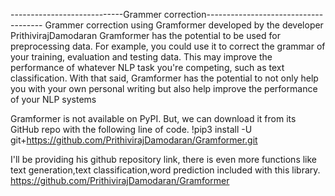 ----------------------------Grammer correction-------------------------------------
Grammer correction using Gramformer developed by the developer PrithivirajDamodaran
Gramformer has the potential to be used for preprocessing data. 
For example, you could use it to correct the grammar of your training, evaluation and testing data. 
This may improve the performance of whatever NLP task you're competing, such as text classification. 
With that said, Gramformer has the potential to not only help you with your own personal writing but also help improve the performance of your NLP systems


Gramformer is not available on PyPI. But, we can download it from its GitHub repo with the following line of code.
!pip3 install -U git+https://github.com/PrithivirajDamodaran/Gramformer.git

I'll be providing his github repository link, there is even more functions like text generation,text classification,word prediction included with this library.
https://github.com/PrithivirajDamodaran/Gramformer
